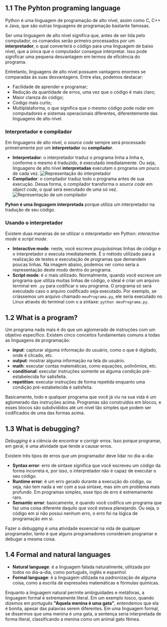 ## 1.1 The Pyhton programing language

Python é uma linguagem de programação de alto nível, assim como C, C++ e Java, que são outras linguagens de programação bastante famosas. 

Ser uma linguagem de alto nível significa que, antes de ser lida pelo computador, os comandos serão primeiro processados por um **interpretador**, o qual converterá o código para uma linguagem de baixo nível, que a única que o computador consegue interpretar. Isso pode significar uma pequena desvantagem em termos de eficiência do programa.

Entretanto, linguagens de alto nível possuem vantagens enormes se comparadas às suas desvantagens. Entre elas, podemos destacar:

- Facilidade de aprender e programar;
- Redução da quantidade de erros, uma vez que o código é mais claro;
- Maior clareza do código;
- Código mais curto;
- Multiplataforma, o que significa que o mesmo código pode rodar em computadores e sistemas operacionais diferentes, diferentemente das linguagens de alto nível.

### Interpretador e compilador

Em linguagens de alto nível, o _source code_ sempre será processado primeiramente por um **interpretador** ou **compilador**.

- **Interpretador**: o interpretador traduz o programa linha a linha e, conforme o mesmo é traduzido, é executado imediatamente. Ou seja, linguagens de alto nível **interpretadas** executam o programa um pouco de cada vez.
![Representação do interpretador](https://i.ibb.co/z2KBjCh/image.png)
- **Compilador**: o compilador traduz todo o programa antes de sua execução. Dessa forma, o compilador transforma o _source code_ em _object code_, o qual será executado de uma só vez.
![Representação de um compilador](https://i.ibb.co/ChPtkh3/image.png)

**Pyhon é uma linguagem interpretada** porque utiliza um interpretador na tradução de seu código.

### Usando o interpretador

Existem duas maneiras de se utilizar o interpretador em Python: _interactive mode_ e _script mode_.

- **Interactive mode**: neste, você escreve pouquíssimas linhas de código e o interpretador o executa imediatamente. É o método utilizado para a realização de testes e executação de programas que demandem poucas linhas. Na imagem abaixo, podemos ver como seria a representação deste modo dentro do programa.
- **Script mode**: é o mais utilizado. Normalmente, quando você escreve um programa que utiliza muitas linhas de código, o ideal é criar um arquivo terminal em ```.py``` para codificar o seu programa. O programa só será executado caso o arquivo codificado seja executado.
Por exemplo, se criássemos um arquivo chamado ```meuPrograma.py```, ele seria executado no Linux através do terminal com o a sintaxe: ```python meuPrograma.py```.

## 1.2 What is a program?

Um programa nada mais é do que um aglomerado de instruções com um objetivo específico. Existem cinco conceitos fundamentais comuns a todas as linguagens de programação:

- **input**: capturar alguma informação do usuário, como o que é digitado, onde é clicado, etc.
- **output**: mostrar alguma informação na tela do usuário.
- **math**: executar contas matemáticas, como equações, polinômios, etc.
- **conditional**: executar instruções somente se alguma condição pré-estabelecida for satisfeita.
- **repetition**: executar instruções de forma repetida enquanto uma condição pré-estabelecida é satisfeita.

Basicamente, todo e qualquer programa que você já viu na sua vida é um aglomerado das instruções acima. Programas são construídos em blocos, e esses blocos são subdivididos até um nível tão simples que podem ser codificados de uma das formas acima.

## 1.3 What is debugging?

_Debugging_ é a ciência de encontrar e corrigir erros. Isso porque programar, em geral, é uma atividade que tende a causar erros.

Existem três tipos de erros que um programador deve lidar no dia-a-dia:

- **Syntax error**: erro de sintaxe significa que você escreveu um código da forma incorreta e, por isso, o interpretador não é capaz de executar o seu código.
- **Runtime error**: é um erro gerado durante a execução do código, ou seja, não tem nada a ver com a sua sintaxe, mas sim um problema mais profundo. Em programas simples, esse tipo de erro é extremamente raro.
- **Semantic error**: basicamente, é quando você codifica um programa que faz uma coisa diferente daquilo que você estava planejando. Ou seja, o código em si não possui nenhum erro, o erro foi na lógica de programação em si.

Fazer o _debugging_ é uma atividade essencial na vida de qualquer programador, tanto é que alguns programadores consideram programar e debugar a mesma coisa.

## 1.4 Formal and natural languages

- **Natural language**: é a linguagem falada naturalmente, utilizada por todos no dia-a-dia, como português, inglês e espanhol. 
- **Formal language**: é a linguagem utilizada na padronização de alguma coisa, como a escrita de expressões matemáticas e fórmulas químicas.

Enquanto a linguagem natural permite ambiguidades e metáforas, a linguagem formal é extremamente literal. Em um exemplo tosco, quando dizemos em português **"Aquela menina é uma gata"**, entendemos que ela é bonita, apesar das palavras serem diferentes. Em uma linguagem formal, se dissermos que uma menina é uma gata, a sentença seria interpretada de forma literal, classificando a menina como um animal gato fêmea.
